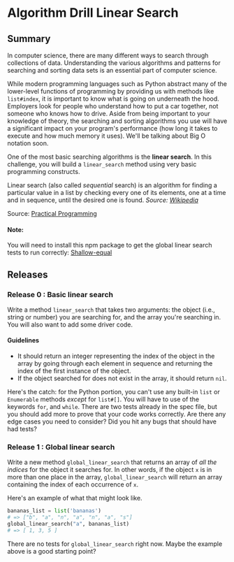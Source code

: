 # Algorithm Drill Linear Search

## Summary

In computer science, there are many different ways to search through collections of data. Understanding the various algorithms and patterns for searching and sorting data sets is an essential part of computer science.

While modern programming languages such as Python abstract many of the lower-level functions of programming by providing us with methods like `list#index`, it is important to know what is going on underneath the hood. Employers look for people who understand how to put a car together, not someone who knows how to drive. Aside from being important to your knowledge of theory, the searching and sorting algorithms you use will have a significant impact on your program's performance (how long it takes to execute and how much memory it uses). We'll be talking about Big O notation soon.

One of the most basic searching algorithms is the **linear search**.  In this challenge, you will build a `linear_search` method using very basic programming constructs.

Linear search (also called *sequential* search) is an algorithm for finding a particular value in a list by checking every one of its elements, one at a time and in sequence, until the desired one is found. *Source: [Wikipedia](http://en.wikipedia.org/wiki/Linear_search)*

Source: [Practical Programming](http://pragprog.com/book/gwpy/practical-programming)

#### Note: 
You will need to install this npm package to get the global linear search tests to run correctly: [Shallow-equal](https://www.npmjs.com/package/shallow-equal)


## Releases
### Release 0 : Basic linear search

Write a method `linear_search` that takes two arguments: the object (i.e., string or number) you are searching for, and the array you're searching in. You will also want to add some driver code.

#### Guidelines

 * It should return an integer representing the index of the object in the array by going through each element in sequence and returning the index of the first instance of the object.
 * If the object searched for does not exist in the array, it should return `nil`.

Here's the catch: for the Python portion, you can't use any built-in `list` or `Enumerable` methods *except* for `list#[]`.  You will have to use of the keywords `for`, and `while`.
There are two tests already in the spec file, but you should add more to prove that your code works correctly. Are there any edge cases you need to consider? Did you hit any bugs that should have had tests?

### Release 1 : Global linear search

Write a new method `global_linear_search` that returns an array of *all the indices* for the object it searches for.  In other words, if the object `x` is in more than one place in the array, `global_linear_search` will return an array containing the index of each occurrence of `x`.

Here's an example of what that might look like.

```python
bananas_list = list('bananas')
# => ["b", "a", "n", "a", "n", "a", "s"]
global_linear_search("a", bananas_list)
# => [ 1, 3, 5 ]
```

There are no tests for `global_linear_search` right now. Maybe the example above is a good starting point?
